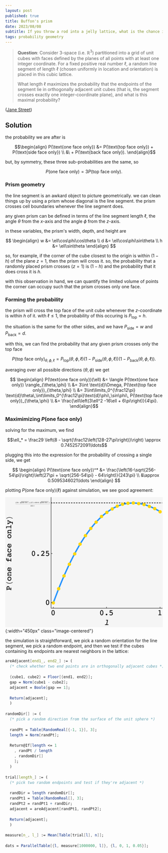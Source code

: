 ```yaml
---
layout: post
published: true
title: Buffon's prism
date: 2023/08/08
subtitle: If you throw a rod into a jelly lattice, what is the chance it crosses just one wall?
tags: probability geometry
---
```


>**Question**: Consider 3-space (i.e. $\mathbb{R}^3$) partitioned into a grid of unit cubes with faces defined by the planes of all points with at least one integer coordinate. For a fixed positive real number $\ell$, a random line segment of length $\ell$ (chosen uniformly in location and orientation) is placed in this cubic lattice.
>
>What length $\ell$ maximizes the probability that the endpoints of the segment lie in orthogonally adjacent unit cubes (that is, the segment crosses exactly one integer-coordinate plane), and what is this maximal probability?

<!--more-->

([Jane Street](URL))

## Solution

the probability we are after is

$$\begin{align}
P(\text{one face only}) &= P(\text{top face only}) + P(\text{side face only}) \\ 
&\ + P(\text{back face only}).
\end{align}$$

but, by symmetry, these three sub-probabilities are the same, so 
 
$$ P(\text{one face only}) = 3 P(\text{top face only}).$$

### Prism geometry

the line segment is an awkard object to picture geometrically. we can clean things up by using a prism whose diagonal is the line segment. the prism crosses cell boundaries whenever the line segment does.
 
any given prism can be defined in terms of the line segment length $\ell,$ the angle $\theta$ from the $x$-axis and the angle $\phi$ from the $z$-axis.

in these variables, the prism's width, depth, and height are

$$
  \begin{align}
    w &= \ell\cos\phi\cos\theta \\
    d &= \ell\cos\phi\sin\theta \\
    h &= \ell\sin\theta
  \end{align}
$$

so, for example, if the corner of the cube closest to the origin is within $(1-h)$ of the plane $z=1,$ then the prism will cross it. so, the probability that a randomly placed prism crosses $(z=1)$ is $(1-h)$ and the probability that it does cross it is $h.$ 

with this observation in hand, we can quantify the limited volume of points the corner can occupy such that the prism crosses only one face.

### Forming the probability

the prism will cross the top face of the unit cube whenever the $z$-coordinate is within $h$ of it. with $\ell \leq 1,$ the probability of this occuring is $P_\text{top} = h.$ 

the situation is the same for the other sides, and we have $P_\text{side} = w$ and $P_\text{back} = d.$

<!-- likewise, the probability that this doesn't happen is $1 - P_\text{top}.$ -->

with this, we can find the probability that any given prism crosses only the top face

$$ 
P(\text{top face only})_{\theta,\phi,\ell} = P_\text{top}(\theta,\phi,\ell) (1-P_\text{side}(\theta,\phi,\ell))(1-P_\text{back}(\theta,\phi,\ell)).
$$

averaging over all possible directions $(\theta, \phi)$ we get

$$ \begin{align}
P(\text{one face only})(\ell) &= \langle P(\text{one face only}) \rangle_{\theta,\phi} \\
&= 3\int \text{d}\Omega, P(\text{top face only})_{\theta,\phi} \\
&= 3\int\limits_0^{\frac12\pi} \text{d}\theta\,\int\limits_0^{\frac12\pi}\text{d}\phi\,\sin\phi\, P(\text{top face only})_{\theta,\phi} \\
&= \frac{\ell\left(3\ell^2 -16\ell + 6\pi\right)}{4\pi}.
\end{align}$$

### Maximimizing $P(\text{one face only})$

solving for the maximum, we find 

$$\ell_* = \frac29 \left(8 - \sqrt{\frac12\left(128-27\pi\right)}\right) \approx 0.7452572091\ldots$$

plugging this into the expression for the probability of crossing a single side, we get 

$$
\begin{align}
 P(\text{one face only})^* &= \frac{\left(16-\sqrt{256-54\pi}\right)\left(27\pi + \sqrt{256-54\pi} - 64\right)}{243\pi} \\
 &\approx 0.5095346021\ldots
\end{align}
$$

plotting $P(\text{one face only})(\ell)$ against simulation, we see good agreement:

![](/img/2023-08-31-buffons-prism.png) {:width="450px" class="image-centered"}

the simulation is straightforward, we pick a random orientation for the line segment, we pick a random endpoint, and then we test if the cubes containing its endpoints are nearest neighbors in the lattice:

```mathematica
areAdjacent[end1_, end2_] := (
  (* check whether two end points are in orthogonally adjacent cubes *)
  
  {cube1, cube2} = Floor[{end1, end2}];
  gap = Norm[cube1 - cube2];
  adjacent = Boole[gap == 1];
  
  Return[adjacent];
  )

randomDir[] := (
  (* pick a random direction from the surface of the unit sphere *)

  randPt = Table[RandomReal[{-1, 1}], 3];
  length = Norm[randPt];

  Return@If[length <= 1
    , randPt / length
    , randomDir[]
    ];
  )

trial[length_] := (
  (* pick two random endpoints and test if they're adjacent *)

  randDir = length randomDir[];
  randPt1 = Table[RandomReal[], 3];
  randPt2 = randPt1 + randDir;
  adjacent = areAdjacent[randPt1, randPt2];

  Return[adjacent];
  )

measure[n_, l_] := Mean[Table[trial[l], n]];

dats = ParallelTable[{l, measure[1000000, l]}, {l, 0, 1, 0.05}];
```

<br>

